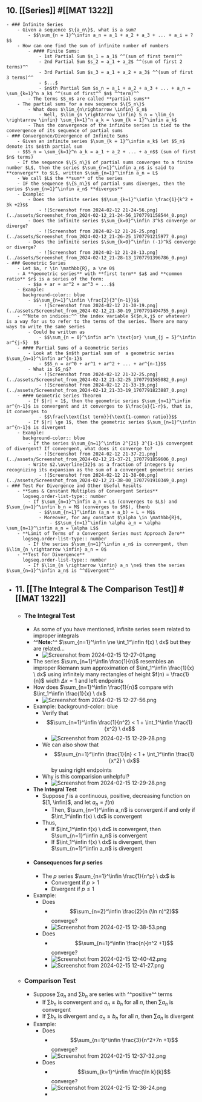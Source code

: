 ## 10. [[Series]] #[[MAT 1322]]
	- ### Infinite Series
		- Given a sequence $\{a_n\}$, what is a sum?
			- $$\sum_{n = 1}^\infin a_n = a_1 + a_2 + a_3 + ... + a_i = ?$$
		- How can one find the sum of infinite number of numbers
			- #### Finite Sums:
				- 1st Partial Sum $s_1 = a_1$ ^^(sum of first term)^^
				- 2nd Partial Sum $s_2 = a_1 + a_2$ ^^(sum of first 2 terms)^^
				- 3rd Partial Sum $s_3 = a_1 + a_2 + a_3$ ^^(sum of first 3 terms)^^
				- $...$
				- $n$th Partial Sum $s_n = a_1 + a_2 + a_3 + ... + a_n = \sum_{k=1}^n a_k$ ^^(sum of first^^ $n$ ^^term)^^
			- The terms $S_n$ are called **partial sums**
		- The partial sums for a new sequence $\{S_n\}$
			- What does $\lim_{n\rightarrow \infin} S_n$
				- Well, $\lim_{n \rightarrow \infin} S_n = \lim_{n \rightarrow \infin} \sum_{k=1}^n a_k = \sum_{k = 1}^\infin a_k$
			- Thus the convergence of the infinite series is tied to the convergence of its sequence of partial sums
	- ### Convergence/Divergence of Infinite Sums
		- Given an infinite series $\sum_{k = 1}^\infin a_k$ let $S_n$ denote its $n$th partial sum
		- $$S_n = \sum_{k=1}^n a_k = a_1 + a_2 + ... + a_n$$ (sum of first $n$ terms)
		- If the sequence $\{S_n\}$ of partial sums converges to a finite number $L$, then the series $\sum_{n=1}^\infin a_n$ is said to **converge** to $L$, written $\sum_{n=1}^\infin a_n = L$
		- We call $L$ the **sum** of the series
		- IF the sequence $\{S_n\}$ of partial sums diverges, then the series $\sum_{n=1}^\infin a_n$ **diverges**
		- Example:
			- Does the infinite series $$\sum_{k=1}^\infin \frac{1}{k^2 + 3k +2}$$
				- ![Screenshot from 2024-02-12 21-24-56.png](../assets/Screenshot_from_2024-02-12_21-24-56_1707791158544_0.png)
			- Does the infinite series $\sum_{k=0}^\infin 3^k$ converge or diverge?
				- ![Screenshot from 2024-02-12 21-26-25.png](../assets/Screenshot_from_2024-02-12_21-26-25_1707791215977_0.png)
			- Does the infinite series $\sum_{k=0}^\infin (-1)^k$ converge or diverge?
				- ![Screenshot from 2024-02-12 21-28-13.png](../assets/Screenshot_from_2024-02-12_21-28-13_1707791396786_0.png)
	- ### Geometric Series
		- Let $a, r \in \mathbb{R}, a \ne 0$
		- A **geometric series** with **first term** $a$ and **common ratio** $r$ is a series of the form:
			- $$a + ar + ar^2 + ar^3 + ...$$
		- Example:
		  background-color:: blue
			- $$\sum_{n=1}^\infin \frac{2}{3^{n-1}}$$
				- ![Screenshot from 2024-02-12 21-30-19.png](../assets/Screenshot_from_2024-02-12_21-30-19_1707791494755_0.png)
		- ^^Note on indices:^^ the index variable $($n,k,j$ or whatever) is a way for us to refer to the terms of the series. There are many ways to write the same series
			- Could be written as
				- $$\sum_{n = 0}^\infin ar^n \text{or} \sum_{j = 5}^\infin ar^{j-5}  $$
		- #### Partial Sums of a Geometric Series
			- Look at the $n$th partial sum of  a geometric series $\sum_{n=1}^\infin ar^{n-1}$
				- $$S_n = ar^0 + ar^1 + ar^2 + ... + ar^{n-1}$$
			- What is $S_n$?
				- ![Screenshot from 2024-02-12 21-32-25.png](../assets/Screenshot_from_2024-02-12_21-32-25_1707791585082_0.png)
				- ![Screenshot from 2024-02-12 21-33-19.png](../assets/Screenshot_from_2024-02-12_21-33-19_1707791823887_0.png)
		- #### Geometric Series Theorem
			- If $|r| < 1$, then the geometric series $\sum_{n=1}^\infin ar^{n-1}$ is convergent and it converges to $\frac{a}{1-r}$, that is, it converges to
				- $$\frac{\text{1st term}}{\text{1-common ratio}}$$
			- If $|r| \ge 1$, then the geometric series $\sum_{n=1}^\infin ar^{n-1}$ is divergent
		- Example:
		  background-color:: blue
			- If the series $\sum_{n=1}^\infin 2^{2i} 3^{1-i}$ convergent of divergent? If convergent, what does it converge to?
				- ![Screenshot from 2024-02-12 21-37-21.png](../assets/Screenshot_from_2024-02-12_21-37-21_1707791859606_0.png)
			- Write $2.\overline{32}$ as a fraction of integers by recognizing its expansion as the sum of a convergent geometric series
				- ![Screenshot from 2024-02-12 21-38-00.png](../assets/Screenshot_from_2024-02-12_21-38-00_1707791910349_0.png)
	- ### Test For Divergence and Other Useful Results
		- **Sums & Constant Multiples of Convergent Series**
		  logseq.order-list-type:: number
			- If $\sum_{n=1}^\infin a_n = L$ (converges to $L$) and $\sum_{n=1}^\infin b_n = M$ (converges to $M$), thenb
				- $$\sum_{n=1}^\infin (a_n + a_b) = L + M$$
				- Moreover, for any constant $\alpha \in \mathbb{R}$,
					- $$\sum_{n=1}^\infin \alpha a_n = \alpha \sum_{n=1}^\infin a_n = \alpha L$$
		- **Limit of Terms of a Convergent Series must Approach Zero**
		  logseq.order-list-type:: number
			- If the series $\sum_{n=1}^\infin a_n$ is convergent, then $\lim_{n \rightarrow \infin} a_n = 0$
		- **Test for Divergence**
		  logseq.order-list-type:: number
			- If $\lim_{n \rightarrow \infin} a_n \ne$ then the series $\sum_{n=1}^\infin a_n$ is ^^divergent^^
- ## 11. [[The Integral & The Comparison Test]] #[[MAT 1322]]
	- ### The Integral Test
		- As some of you have mentioned, infinite series seem related to improper integrals
		- ^^**Note:**^^ $\sum_{n=1}^\infin \ne \int_1^\infin f(x) \ dx$ but they are related...
			- ![Screenshot from 2024-02-15 12-27-01.png](../assets/Screenshot_from_2024-02-15_12-27-01_1708018053962_0.png)
		- The series $\sum_{n=1}^\infin \frac{1}{n}$ resembles an improper Riemann sum approximation of $\int_1^\infin \frac{1}{x} \ dx$ using infinitely many rectangles of height $f(n) = \frac{1}{n}$ width $\Delta x = 1$ and left endpoints
		- How does $\sum_{n=1}^\infin \frac{1}{n}$ compare with $\int_1^\infin \frac{1}{x} \ dx$
			- ![Screenshot from 2024-02-15 12-27-56.png](../assets/Screenshot_from_2024-02-15_12-27-56_1708018139559_0.png)
		- Example:
		  background-color:: blue
			- Verify that
			- $$\sum_{n=1}^\infin \frac{1}{n^2} < 1 + \int_1^\infin \frac{1}{x^2} \ dx$$
				- ![Screenshot from 2024-02-15 12-29-28.png](../assets/Screenshot_from_2024-02-15_12-29-28_1708018194530_0.png)
			- We can also show that
				- $$\sum_{n=1}^\infin \frac{1}{n} < 1 + \int_1^\infin \frac{1}{x^2} \ dx$$ by using right endpoints
			- Why is this comparision unhelpful?
				- ![Screenshot from 2024-02-15 12-29-28.png](../assets/Screenshot_from_2024-02-15_12-29-28_1708018396871_0.png)
		- **The Integral Test**
			- Suppose $f$ is a continuous, positive, decreasing function on $[1, \infin)$, and let $a_n = f(n)$
				- Then, $\sum_{n=1}^\infin a_n$ is convergent if and only if $\int_1^\infin f(x) \ dx$ is convergent
			- Thus,
				- If $\int_1^\infin f(x) \ dx$ is convergent, then $\sum_{n=1}^\infin a_n$ is convergent
				- If $\int_1^\infin f(x) \ dx$ is divergent, then $\sum_{n=1}^\infin a_n$ is divergent
		- #### Consequences for $p$ series
			- The $p$ series $\sum_{n=1}^\infin \frac{1}{n^p} \ dx$ is
				- Convergent if $p > 1$
				- Divergent if $p \le 1$
		- Example:
			- Does
				- $$\sum_{n=2}^\infin \frac{2}{n (\ln n)^2}$$ converge?
				- ![Screenshot from 2024-02-15 12-38-53.png](../assets/Screenshot_from_2024-02-15_12-38-53_1708018795464_0.png)
			- Does
				- $$\sum_{n=1}^\infin \frac{n}{n^2 +1}$$ converge?
				- ![Screenshot from 2024-02-15 12-40-42.png](../assets/Screenshot_from_2024-02-15_12-40-42_1708018872731_0.png)
				- ![Screenshot from 2024-02-15 12-41-27.png](../assets/Screenshot_from_2024-02-15_12-41-27_1708018933167_0.png)
	- ### Comparison Test
		- Suppose $\sum a_n$ and $\sum b_n$ are series with ^^positive^^ terms
			- If $\sum b_n$ is convergent and $a_n \le b_n$ for all $n$, then $\sum a_n$ is convergent
			- If $\sum b_n$ is divergent and $a_n \ge b_n$ for all $n$, then $\sum a_n$ is divergent
		- Example:
			- Does
				- $$\sum_{n=1}^\infin \frac{3}{n^2+7n +1}$$ converge?
				- ![Screenshot from 2024-02-15 12-37-32.png](../assets/Screenshot_from_2024-02-15_12-37-32_1708018691587_0.png)
			- Does
				- $$\sum_{k=1}^\infin \frac{\ln k}{k}$$ converge?
				- ![Screenshot from 2024-02-15 12-36-24.png](../assets/Screenshot_from_2024-02-15_12-36-24_1708018629497_0.png)
				-
